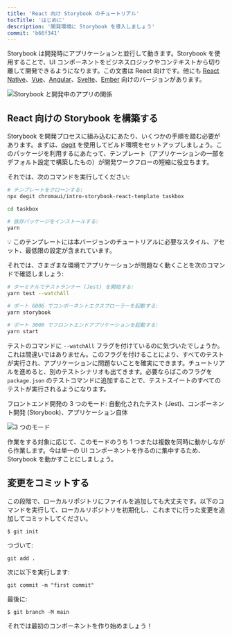```yaml
---
title: 'React 向け Storybook のチュートリアル'
tocTitle: 'はじめに'
description: '開発環境に Storybook を導入しましょう'
commit: 'b66f341'
---
```


Storybook は開発時にアプリケーションと並行して動きます。Storybook を使用することで、UI コンポーネントをビジネスロジックやコンテキストから切り離して開発できるようになります。この文書は React 向けです。他にも [React Native](/intro-to-storybook/react-native/en/get-started)、[Vue](/intro-to-storybook/vue/en/get-started)、[Angular](/intro-to-storybook/angular/en/get-started)、[Svelte](/intro-to-storybook/svelte/en/get-started)、[Ember](/intro-to-storybook/ember/en/get-started) 向けのバージョンがあります。

![Storybook と開発中のアプリの関係](/intro-to-storybook/storybook-relationship.jpg)

## React 向けの Storybook を構築する

Storybook を開発プロセスに組み込むにあたり、いくつかの手順を踏む必要があります。まずは、[degit](https://github.com/Rich-Harris/degit) を使用してビルド環境をセットアップしましょう。このパッケージを利用するにあたって、テンプレート（アプリケーションの一部をデフォルト設定で構築したもの）が開発ワークフローの短縮に役立ちます。

それでは、次のコマンドを実行してください:

```bash
# テンプレートをクローンする:
npx degit chromaui/intro-storybook-react-template taskbox

cd taskbox

# 依存パッケージをインストールする:
yarn
```

<div class="aside">
💡 このテンプレートには本バージョンのチュートリアルに必要なスタイル、アセット、最低限の設定が含まれています。
</div>

それでは、さまざまな環境でアプリケーションが問題なく動くことを次のコマンドで確認しましょう:

```bash
# ターミナルでテストランナー (Jest) を開始する:
yarn test --watchAll

# ポート 6006 でコンポーネントエクスプローラーを起動する:
yarn storybook

# ポート 3000 でフロントエンドアプリケーションを起動する:
yarn start
```

<div class="aside">
テストのコマンドに <code>--watchAll</code> フラグを付けているのに気づいたでしょうか。これは間違いではありません。このフラグを付けることにより、すべてのテストが実行され、アプリケーションに問題ないことを確実にできます。チュートリアルを進めると、別のテストシナリオも出てきます。必要ならばこのフラグを <code>package.json</code> のテストコマンドに追加することで、テストスイートのすべてのテストが実行されるようになります。
</div>

フロントエンド開発の 3 つのモード: 自動化されたテスト (Jest)、コンポーネント開発 (Storybook)、アプリケーション自体

![3 つのモード](/intro-to-storybook/app-three-modalities.png)

作業をする対象に応じて、このモードのうち 1 つまたは複数を同時に動かしながら作業します。今は単一の UI コンポーネントを作るのに集中するため、Storybook を動かすことにしましょう。

## 変更をコミットする

この段階で、ローカルリポジトリにファイルを追加しても大丈夫です。以下のコマンドを実行して、ローカルリポジトリを初期化し、これまでに行った変更を追加してコミットしてください。

```shell
$ git init
```

つづいて:

```shell
git add .
```

次に以下を実行します:

```shell
git commit -m "first commit"
```

最後に:

```shell
$ git branch -M main
```

それでは最初のコンポーネントを作り始めましょう！

